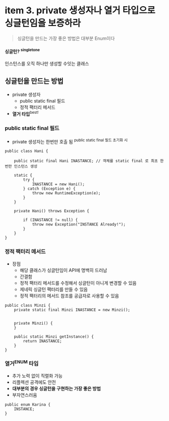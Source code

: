 <h1>item 3. private 생성자나 열거 타입으로 싱글턴임을 보증하라</h1>

> 싱글턴을 만드는 가장 좋은 방법은 대부분 Enum이다

<h4>싱글턴? <sup>singletone</sup></h4>
인스턴스를 오직 하나만 생성할 수잇는 클래스

<h2>싱글턴을 만드는 방법</h2>

- private 생성자
    - public static final 필드
    - 정적 팩터리 메서드
- **열거 타입**<sup>best!</sup>

<h3>public static final 필드</h3>

- private 생성자는 한번만 호출 됨 <sup>public static final 필드 초기화 시</sup>

~~~~
public class Hani {

    public static final Hani INASTANCE; // 객체를 static final 로 최초 한번만 인스턴스 생성

    static {
        try {
            INASTANCE = new Hani();
        } catch (Exception e) {
            throw new RuntimeException(e);
        }
    }

    private Hani() throws Exception {

        if (INASTANCE != null) {
            throw new Exception("INSTANCE Already!");
        }
    }
}
~~~~

<h3>정적 팩터리 메서드</h3>

- 장점
    - 해당 클래스가 싱글턴임이 API에 명백히 드러남
    - 간결함
    - 정적 팩터리 메서드를 수정해서 싱글턴이 아니게 변경할 수 있음
    - 제네릭 싱글턴 팩터리를 만들 수 있음
    - 정적 팩터리의 메서드 참조를 공급자로 사용할 수 있음

~~~~
public class Minzi {
    private static final Minzi INASTANCE = new Minzi(); 


    private Minzi() {
    }

    public static Minzi getInstance() {
        return INASTANCE;
    }
}

~~~~

<h3>열거<sup>ENUM</sup> 타입</h3>

- 추가 노력 없이 직렬화 가능
- 리플렉션 공격에도 안전
- **대부분의 경우 싱글턴을 구현하는 가장 좋은 방법**
- 부자연스러움

~~~~
public enum Karina {
    INSTANCE;
}
~~~~
